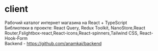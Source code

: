# client

Рабочий каталог интернет магазина на React + TypeScript <br>
Библиотеки в проекте: React Query, Redux Toolkit, NanoStore,React Router,Fslightbox-react,React-icons,React-spinners,Tailwind CSS, React-Hook-Form <br>
Backend - https://github.com/anamkaj/backend
